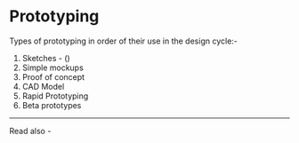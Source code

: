 # Prototyping

Types of prototyping in order of their use in the design cycle:-
1) Sketches - ()
2) Simple mockups
3) Proof of concept
4) CAD Model
5) Rapid Prototyping
6) Beta prototypes



---
Read also - 